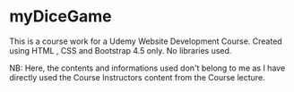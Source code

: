 # myDiceGame

This is a course work for a Udemy Website Development Course. Created using HTML , CSS and Bootstrap 4.5 only. No libraries used.

NB: Here, the contents and informations used don't belong to me as I have directly used the Course Instructors content from the Course lecture.
